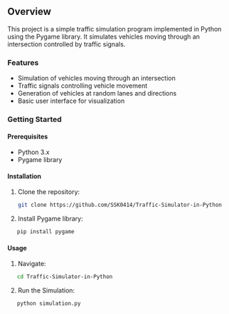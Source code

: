 ## Overview
This project is a simple traffic simulation program implemented in Python using the Pygame library. It simulates vehicles moving through an intersection controlled by traffic signals.

### Features
- Simulation of vehicles moving through an intersection
- Traffic signals controlling vehicle movement
- Generation of vehicles at random lanes and directions
- Basic user interface for visualization

### Getting Started
#### Prerequisites
- Python 3.x
- Pygame library

#### Installation
1. Clone the repository:
   ```sh
   git clone https://github.com/SSK0414/Traffic-Simulator-in-Python

2. Install Pygame library:
```sh
   pip install pygame
```

#### Usage
1. Navigate:
```sh
   cd Traffic-Simulator-in-Python
```
2. Run the Simulation:
```sh
   python simulation.py
```
